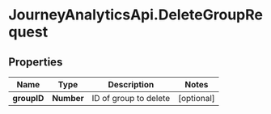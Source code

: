 # JourneyAnalyticsApi.DeleteGroupRequest

## Properties

Name | Type | Description | Notes
------------ | ------------- | ------------- | -------------
**groupID** | **Number** | ID of group to delete | [optional] 


